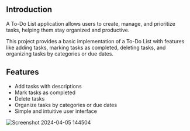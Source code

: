 ## Introduction

A To-Do List application allows users to create, manage, and prioritize tasks, helping them stay organized and productive.

This project provides a basic implementation of a To-Do List with features like adding tasks, marking tasks as completed, deleting tasks, and organizing tasks by categories or due dates.

## Features

- Add tasks with descriptions
- Mark tasks as completed
- Delete tasks
- Organize tasks by categories or due dates
- Simple and intuitive user interface

![Screenshot 2024-04-05 144504](https://github.com/nikhita7013/TO_DO_LIST/assets/165824838/53465690-6c6c-4f95-9961-4ab525ab8350)

